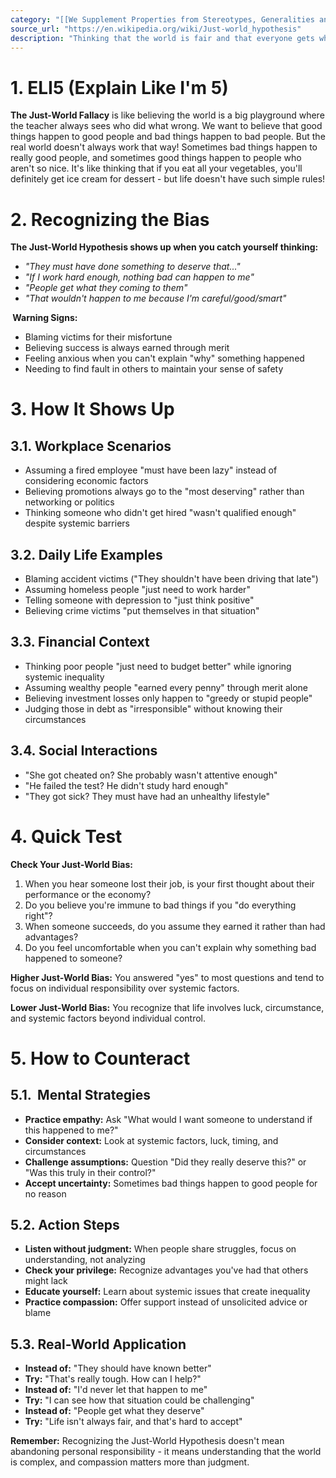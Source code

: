 ```yaml
---
category: "[[We Supplement Properties from Stereotypes, Generalities and past Events]]"
source_url: "https://en.wikipedia.org/wiki/Just-world_hypothesis"
description: "Thinking that the world is fair and that everyone gets what is coming to them. People who do good things will be rewarded and people who do bad things will be punished."
---
```


# 1. ELI5 (Explain Like I'm 5)

 **The Just-World Fallacy** is like believing the world is a big playground where the teacher always sees who did what wrong. We want to believe that good things happen to good people and bad things happen to bad people. But the real world doesn't always work that way! Sometimes bad things happen to really good people, and sometimes good things happen to people who aren't so nice. It's like thinking that if you eat all your vegetables, you'll definitely get ice cream for dessert - but life doesn't have such simple rules!

# 2. Recognizing the Bias

 **The Just-World Hypothesis shows up when you catch yourself thinking:**

- *"They must have done something to deserve that..."*
- *"If I work hard enough, nothing bad can happen to me"*
- *"People get what they coming to them"*
- *"That wouldn't happen to me because I'm careful/good/smart"*

**️ Warning Signs:**
- Blaming victims for their misfortune
- Believing success is always earned through merit
- Feeling anxious when you can't explain "why" something happened
- Needing to find fault in others to maintain your sense of safety

# 3. How It Shows Up

## 3.1. Workplace Scenarios

- Assuming a fired employee "must have been lazy" instead of considering economic factors
- Believing promotions always go to the "most deserving" rather than networking or politics
- Thinking someone who didn't get hired "wasn't qualified enough" despite systemic barriers

## 3.2. Daily Life Examples

- Blaming accident victims ("They shouldn't have been driving that late")
- Assuming homeless people "just need to work harder"
- Telling someone with depression to "just think positive"
- Believing crime victims "put themselves in that situation"

## 3.3. Financial Context

- Thinking poor people "just need to budget better" while ignoring systemic inequality
- Assuming wealthy people "earned every penny" through merit alone
- Believing investment losses only happen to "greedy or stupid people"
- Judging those in debt as "irresponsible" without knowing their circumstances

## 3.4. Social Interactions

- "She got cheated on? She probably wasn't attentive enough"
- "He failed the test? He didn't study hard enough"
- "They got sick? They must have had an unhealthy lifestyle"

# 4. Quick Test

**Check Your Just-World Bias:**

1. When you hear someone lost their job, is your first thought about their performance or the economy?
2. Do you believe you're immune to bad things if you "do everything right"?
3. When someone succeeds, do you assume they earned it rather than had advantages?
4. Do you feel uncomfortable when you can't explain why something bad happened to someone?

**Higher Just-World Bias:** You answered "yes" to most questions and tend to focus on individual responsibility over systemic factors.

**Lower Just-World Bias:** You recognize that life involves luck, circumstance, and systemic factors beyond individual control.

# 5. How to Counteract

## 5.1. ️ Mental Strategies

- **Practice empathy:** Ask "What would I want someone to understand if this happened to me?"
- **Consider context:** Look at systemic factors, luck, timing, and circumstances
- **Challenge assumptions:** Question "Did they really deserve this?" or "Was this truly in their control?"
- **Accept uncertainty:** Sometimes bad things happen to good people for no reason

## 5.2. Action Steps

- **Listen without judgment:** When people share struggles, focus on understanding, not analyzing
- **Check your privilege:** Recognize advantages you've had that others might lack
- **Educate yourself:** Learn about systemic issues that create inequality
- **Practice compassion:** Offer support instead of unsolicited advice or blame

## 5.3. Real-World Application

- **Instead of:** "They should have known better"
- **Try:** "That's really tough. How can I help?"
- **Instead of:** "I'd never let that happen to me"
- **Try:** "I can see how that situation could be challenging"
- **Instead of:** "People get what they deserve"
- **Try:** "Life isn't always fair, and that's hard to accept"

**Remember:** Recognizing the Just-World Hypothesis doesn't mean abandoning personal responsibility - it means understanding that the world is complex, and compassion matters more than judgment.